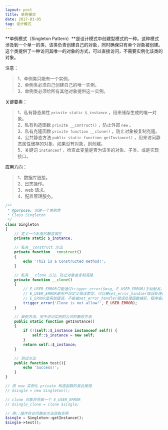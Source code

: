 ```yaml
---
layout: post
title: 单例模式
date: 2017-03-05
tag: 设计模式
---
```


**单例模式（Singleton Pattern）**是设计模式中创建型模式的一种。这种模式涉及到一个单一的类，该类负责创建自己的对象，同时确保只有单个对象被创建。这个类提供了一种访问其唯一的对象的方式，可以直接访问，不需要实例化该类的对象。

注意：  
>1、单例类只能有一个实例。  
>2、单例类必须自己创建自己的唯一实例。  
>3、单例类必须给所有其他对象提供这一实例。  

关键要素：
>1、私有静态属性 `privite static $_instance` ，用来储存生成的唯一对象。  
>2、私有构造函数 `privite __contruct()` ，防止外部 `new` 。  
>3、私有克隆函数 `privite function __clone()` ，防止对象被复制克隆。
>4、公共静态方法 `public static function getInstance()` ，用来访问静态属性储存的对象，如果没有对象，则创建。  
>5、关键词 `instanceof` ，检查此变量是否为该类的对象、子类、或是实现接口。  

应用方向：
>1、数据库链接。  
>2、日志操作。  
>3、web 请求。  
>4、配置管理服务。  

```php
/**
 * @purpose: 创建一个单例类
 * Class Singleton
 */
class Singleton
{
    // 定义一个私有的静态属性
    private static $_instance;

    // 私有__construct 方法
    private function __construct()
    {
        echo 'This is a Constructed method!';
    }

    // 私有 __clone 方法，防止对象被复制克隆
    private function __clone()
    {
        // E_USER_ERROR只能通过trigger_error($msg, E_USER_ERROR)手动触发。
        // E_USER_ERROR是用户自定义错误类型，可以被set_error_handler错误处理函数捕获，允许程序继续运行。
        // E_ERROR是系统错误，不能被set_error_handler错误处理函数捕获，程序会退出运行
        trigger_error('Clone is not allow!', E_USER_ERROR);
    }

    // 单例方法，用于访问实例的公共的静态方法
    public static function getInstance()
    {
        if (!(self::$_instance instanceof self)) {
            self::$_instance = new self;
        }
        return self::$_instance;
    }

    // 测试方法
    public function test(){
        echo 'Success!';
    }
}

// 用 new 实例化 private 构造函数的类会报错
// $single = new Singleton();

// clone 对象将导致一个 E_USER_ERROR
// $single_clone = clone $single;

// 用::操作符访问静态方法获取实例
$single = Singleton::getInstance();
$single->test();
```